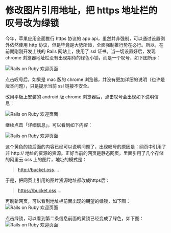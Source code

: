 # 修改图片引用地址，把 https 地址栏的叹号改为绿锁

今年，苹果应用全面推行 https 协议的 app api，虽然并非强制，可以通过设置例外依然使用 http 协议，但是毕竟是大势所趋，全面强制推行势在必行。所以，在前期刚刚开发上线的 Rails 网站上，使用了 ssl 证书。当一切设置好后，发现 chrome 浏览器地址栏没有出现期待的绿色小锁，而是一个叹号，如下图所示：

![Rails on Ruby 欢迎页面](../../raw/master/images/anquan-1.png)

点击叹号后，如果是 mac 版的 chrome 浏览器，并没有更加详细的说明（也许是版本问题），只是提示当前 ssl 链接不安全。

改用平板上安装的 android 版 chrome 浏览器后，点击叹号会出现如下说明信息：

![Rails on Ruby 欢迎页面](../../raw/master/images/anquan-2.png)

继续点击「详细信息」，可以看到如下内容：

![Rails on Ruby 欢迎页面](../../raw/master/images/anquan-3.png)

这个黄色的锁后面的内容已经可以说明问题了，出现叹号的原因是：网页中引用了非 http:// 地址的资源的资源。正好当前的网页是静态网页，里面引用了几个存储的阿里云 oss 上的图片，地址的模式是：

> http://bucket.oss....

于是，把网页上引用的图片资源地址都改成https后：

> https://bucket.oss....

再刷新网页，可以看到地址栏前面出现的期望的绿锁，如下图：
![Rails on Ruby 欢迎页面](../../raw/master/images/anquan-4.png)

点击绿锁，可以看到第二条信息前面的黄锁已经变成了绿色，如下图：
![Rails on Ruby 欢迎页面](../../raw/master/images/anquan-5.png)
